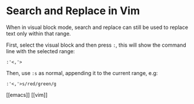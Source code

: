 # Search and Replace in Vim

When in visual block mode, search and replace can still be used to replace text only within that range.

First, select the visual block and then press `:`, this will show the command line with the selected range:

```
:'<,'>
```

Then, use `:s` as normal, appending it to the current range, e.g:

```
:'<,'>s/red/green/g
```

[[emacs]]
[[vim]]
